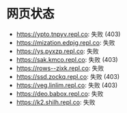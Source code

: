 # 网页状态
- https://ypto.tnpyv.repl.co: 失败 (403)
- https://mization.edpjg.repl.co: 失败
- https://ys.pyxzp.repl.co: 失败
- https://sak.kmco.repl.co: 失败 (403)
- https://rows--zixk.repl.co: 失败
- https://ssd.zockq.repl.co: 失败 (403)
- https://veg.linlim.repl.co: 失败 (403)
- https://deo.babox.repl.co: 失败
- https://k2.shilh.repl.co: 失败
